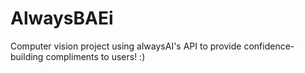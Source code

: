 # AlwaysBAEi

Computer vision project using alwaysAI's API to provide confidence-building compliments to users! :)
